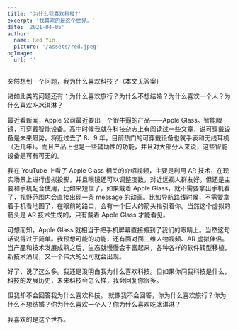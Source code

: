 ```yaml
---
title: '为什么我喜欢科技?'
excerpt: '我喜欢的是这个世界。'
date: '2021-04-05'
author:
  name: Red Yin
  picture: '/assets/red.jpeg'
ogImage:
  url: ''
---
```


突然想到一个问题，我为什么喜欢科技？（本文无答案）

诸如此类的问题还有：为什么喜欢旅行？为什么不想结婚？为什么喜欢一个人？为什么喜欢吃冰淇淋？

最近看新闻，Apple 公司最近要出一个很牛逼的产品——Apple Glass。智能眼镜，可穿戴智能设备。高中时候我就在科技杂志上有阅读过一些文章，说可穿戴设备是未来趋势。将近过去了 8、9 年，目前热门的可穿戴设备也就手表和无线耳机（近几年）。而且产品上也是一些辅助性的功能，并且对大部分人来说，这些智能设备是可有可无的。

我在 YouTube 上看了 Apple Glass 相关的介绍视频，主要是利用 AR 技术，在现实场景上进行虚拟投影，并且眼镜还可以调整度数，对近远视人群友好。但还是主要和手机配合使用，比如来短信了，如果戴着 Apple Glass，就不需要拿出手机看了，视野范围内会直接出现一条 message 的动画。比如导航路线时候，不需要拿着手机看地图了，在眼前的路口，会有一个巨大的箭头指引着你。当然这个虚拟的箭头是 AR 技术生成的，只有戴着 Apple Glass 才能看见。

可想而知，Apple Glass 就相当于把手机屏幕直接搬到了我们的眼睛上。当然这句话说得过于简单。我预想可能的功能，还有面对面三维人物视频、AR 虚拟伴侣。当产品和技术发展成熟之后，生态就慢慢会丰富起来，各种各样的软件转型移植，新技术涌现，又一个伟大的公司就会出现。

好了，说了这么多。我还是没明白我为什么喜欢科技。但如果你问我科技是什么，科技的发展历史，未来科技会怎么样，我会回复你很多。

但我却不会回答我为什么喜欢科技。
就像我不会回答，你为什么喜欢旅行？你为什么不想结婚？你为什么喜欢一个人？你为什么喜欢吃冰淇淋？

我喜欢的是这个世界。

